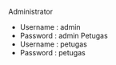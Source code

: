 Administrator
- Username : admin
- Password : admin
Petugas
- Username : petugas
- Password : petugas
